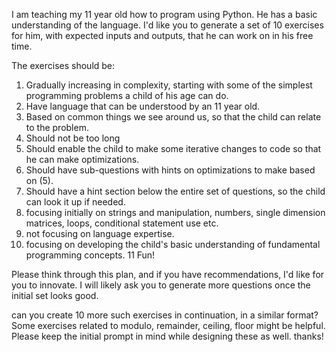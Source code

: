 I am teaching my 11 year old how to program using Python. He has a basic understanding of the language. I'd like you to generate a set of 10 exercises for him, with expected inputs and outputs, that he can work on in his free time. 

The exercises should be: 
1. Gradually increasing in complexity, starting with some of the simplest programming problems a child of his age can do. 
2. Have language that can be understood by an 11 year old. 
3. Based on common things we see around us, so that the child can relate to the problem. 
4. Should not be too long 
5. Should enable the child to make some iterative changes to code so that he can make optimizations. 
6. Should have sub-questions with hints on optimizations to make based on (5). 
7. Should have a hint section below the entire set of questions, so the child can look it up if needed. 
8. focusing initially on strings and manipulation, numbers, single dimension matrices, loops, conditional statement use etc. 
9. not focusing on language expertise. 
10. focusing on developing the child's basic understanding of fundamental programming concepts. 
11 Fun! 


Please think through this plan, and if you have recommendations, I'd like for you to innovate. I will likely ask you to generate more questions once the initial set looks good.




can you create 10 more such exercises in continuation, in a similar format? Some exercises related to modulo, remainder, ceiling, floor might be helpful. Please keep the initial prompt in mind while designing these as well. thanks!